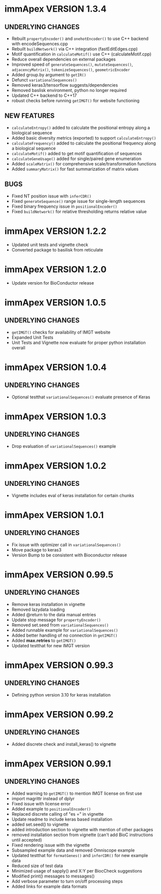 # immApex VERSION 1.3.4

## UNDERLYING CHANGES
* Rebuilt ```propertyEncoder()``` and ```onehotEncoder()``` to use C++ backend with encodeSequences.cpp
* Rebuilt ```buildNetwork()``` via C++ integration (fastEditEdges.cpp)
* Motif quantification in ```calculateMotif()``` use C++ (calculateMotif.cpp)
* Reduce overall dependencies on external packages
* Improved speed of ```generateSequences()```, ```mutateSequences()```, ```adjacencyMatrix()```, ```tokenizeSequences()```, ```geometricEncoder```
* Added group.by argument to ```getIR()```
* Defunct ```variationalSequences()``` 
* Removed keras3/tensorflow suggests/dependencies
* Removed baslisk environment, python no longer required
* Updated C++ backend to C++17
* robust checks before running `getIMGT()` for website functioning

## NEW FEATURES
* ```calculateEntropy()``` added to calculate the positional entropy along a biological sequence
* Added basic diversity metrics (exported) to support ```calculateEntropy()```
* ```calculateFrequency()``` added to calculate the positional frequency along a biological sequence
* ```calculateMotif()``` added to get motif quantification of sequences
* ```calculateGeneUsage()``` added for single/paired gene enumeration
* Added ```scaleMatrix()``` for comprehensive scale/transformation functions
* Added ```summaryMatrix()``` for fast summarization of matrix values

## BUGS
* Fixed NT position issue with ```inferCDR()```
* Fixed ```generateSequence()``` range issue for single-length sequences
* Fixed binary frequency issue in ```positionalEncoder()```
* Fixed ```buildNetwork()``` for relative thresholding returns relative value

# immApex VERSION 1.2.2
* Updated unit tests and vignette check
* Converted package to basilisk from reticulate

# immApex VERSION 1.2.0
* Update version for BioConductor release

# immApex VERSION 1.0.5

## UNDERLYING CHANGES
* ```getIMGT()``` checks for availability of IMGT website
* Expanded Unit Tests
* Unit Tests and Vignette now evaluate for proper python installation overall

# immApex VERSION 1.0.4

## UNDERLYING CHANGES
* Optional testthat ```variationalSequences()``` evaluate presence of Keras

# immApex VERSION 1.0.3

## UNDERLYING CHANGES
* Drop evaluation of ```variationalSequences()``` example

# immApex VERSION 1.0.2

## UNDERLYING CHANGES
* Vignette includes eval of keras installation for certain chunks

# immApex VERSION 1.0.1

## UNDERLYING CHANGES
* Fix issue with optimizer call in ```variationalSequences()```
* Move package to keras3
* Version Bump to be consistent with Bioconductor release

# immApex VERSION 0.99.5

## UNDERLYING CHANGES
* Remove keras installation in vignette
* Removed lazydata loading
* Added @return to the data manual entries
* Update stop message for ```propertyEncoder()```
* Removed set.seed from ```variationalSequences()```
* Added runnable example for ```variationalSequences()```
* Added better handling of no connection in ```getIMGT()```
* Added **max.retries** to ```getIMGT()```
* Updated testthat for new IMGT version

# immApex VERSION 0.99.3

## UNDERLYING CHANGES
* Defining python version 3.10 for keras installation

# immApex VERSION 0.99.2

## UNDERLYING CHANGES
* Added discrete check and install_keras() to vignette


# immApex VERSION 0.99.1

## UNDERLYING CHANGES
* Added warning to ```getIMGT()``` to mention IMGT license on first use
* import magrittr instead of dplyr
* Fixed issue with license error
* Added example to ```positionalEncoder()```
* Replaced discrete calling of "es =" in vignette
* Update readme to include keras based installation
* added set.seed() to vignette
* added introduction section to vignette with mention of other packages
* removed installation section from vignette (can't add BioC instructions until accepted)
* Fixed rendering issue with the vignette
* Subsampled example data and removed Omniscope example
* Updated testthat for ```formatGenes()``` and ```inferCDR()``` for new example data
* Reduced size of test data
* Minimized usage of sapply() and X:Y per BiocCheck suggestions
* Modified print() messages to messages()
* Add verbose parameter to turn on/off processing steps
* Added links for example data formats
